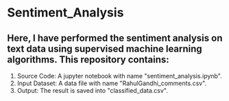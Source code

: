# Sentiment_Analysis

## Here, I have performed the sentiment analysis on text data using supervised machine learning algorithms. This repository contains: <n>
1.  Source Code: A jupyter notebook with name "sentiment_analysis.ipynb".
2.  Input Dataset: A data file with name "RahulGandhi_comments.csv".
3.  Output: The result is saved into "classified_data.csv".
